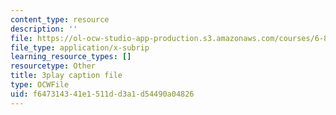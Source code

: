```yaml
---
content_type: resource
description: ''
file: https://ol-ocw-studio-app-production.s3.amazonaws.com/courses/6-832-underactuated-robotics-spring-2009/f647314341e1511dd3a1d54490a04826_QI09XKVW_8E.srt
file_type: application/x-subrip
learning_resource_types: []
resourcetype: Other
title: 3play caption file
type: OCWFile
uid: f6473143-41e1-511d-d3a1-d54490a04826
---
```

